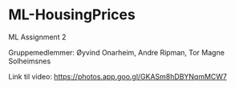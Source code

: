 # ML-HousingPrices
ML Assignment 2

Gruppemedlemmer:
Øyvind Onarheim, 
Andre Ripman, 
Tor Magne Solheimsnes


Link til video:
https://photos.app.goo.gl/GKASm8hDBYNqmMCW7
